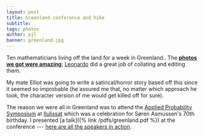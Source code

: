 ```yaml
---
layout: post
title: Greenland conference and hike
subtitle:
tags: photos
author: pjl
banner: greenland.jpg
---
```


Ten mathematicians living off the land for a week in Greenland.. The [__photos we got were amazing__](https://www.flickr.com/photos/32911979@N00/collections/72157680705107283/); [Leonardo](https://www.liverpool.ac.uk/mathematical-sciences/staff/leonardo-rojas-nandayapa/) did a great job of collating and editing them.

My mate Elliot was going to write a satirical/horror story based off this since it seemed so improbable (he assured me that, no matter which approach he took, the character version of me would get killed off for sure).

The reason we were all in Greenland was to attend the [Applied Probability Symposium](http://thiele.au.dk/events/conferences/2016/ilulissat/) at [Ilulissat](https://www.flickr.com/photos/32911979@N00/sets/72157671794657990) which was a celebration for Søren Asmussen's 70th birthday. I presented [a talk]({% link /pdfs/greenland.pdf %}) at the conference --- [here are all the speakers in action](https://www.flickr.com/photos/32911979@N00/sets/72157672172055201).
